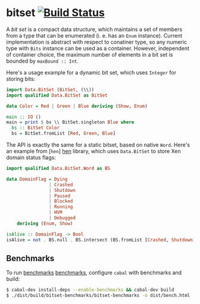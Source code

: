 bitset  [![Build Status][travis-img]][travis]
======

A _bit set_ is a compact data structure, which maintains a set of members
from a type that can be enumerated (i. e. has an `Enum` instance). Current
implementation is abstract with respect to conatiner type, so any
numeric type with `Bits` instance can be used as a container. However,
independent of container choice, the maximum number of elements in a
bit set is bounded by `maxBound :: Int`.

Here's a usage example for a dynamic bit set, which uses `Integer` for
storing bits:

```haskell
import Data.BitSet (BitSet, (\\))
import qualified Data.BitSet as BitSet

data Color = Red | Green | Blue deriving (Show, Enum)

main :: IO ()
main = print $ bs \\ BitSet.singleton Blue where
  bs :: BitSet Color
  bs = BitSet.fromList [Red, Green, Blue]
```

The API is exactly the same for a static bitset, based on native `Word`.
Here's an example from [`hen`] [hen] library, which uses `Data.BitSet` to
store Xen domain status flags:

```haskell
import qualified Data.BitSet.Word as BS

data DomainFlag = Dying
                | Crashed
                | Shutdown
                | Paused
                | Blocked
                | Running
                | HVM
                | Debugged
    deriving (Enum, Show)

isAlive :: DomainFlag -> Bool
isAlive = not . BS.null . BS.intersect (BS.fromList [Crashed, Shutdown])
```

Benchmarks
----------

To run [benchmarks] [benchmarks], configure `cabal` with benchmarks
and build:

```bash
$ cabal-dev install-deps --enable-benchmarks && cabal-dev build
$ ./dist/build/bitset-benchmarks/bitset-benchmarks -o dist/bench.html
```

[travis]: http://travis-ci.org/lambda-llama/bitset
[travis-img]: https://secure.travis-ci.org/lambda-llama/bitset.png
[benchmarks]: http://lambda-llama.github.com/bitset/benchmarks
[hen]: https://github.com/selectel/hen/
